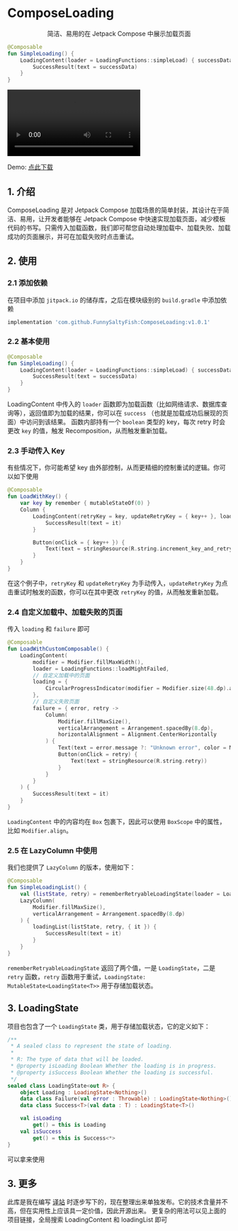 # ComposeLoading
<center>简洁、易用的在 Jetpack Compose 中展示加载页面</center>

```kotlin
@Composable
fun SimpleLoading() {
    LoadingContent(loader = LoadingFunctions::simpleLoad) { successData ->
        SuccessResult(text = successData)
    }
}
```

![Demo](./demo_cn.mp4)

Demo: [点此下载](./demo-debug.apk)

## 1. 介绍
ComposeLoading 是对 Jetpack Compose 加载场景的简单封装，其设计在于简洁、易用，让开发者能够在 Jetpack Compose 中快速实现加载页面，减少模板代码的书写。只需传入加载函数，我们即可帮您自动处理加载中、加载失败、加载成功的页面展示，并可在加载失败时点击重试。

## 2. 使用
### 2.1 添加依赖
在项目中添加 `jitpack.io` 的储存库，之后在模块级别的 `build.gradle` 中添加依赖
```groovy
implementation 'com.github.FunnySaltyFish:ComposeLoading:v1.0.1'
```

### 2.2 基本使用
```kotlin
@Composable
fun SimpleLoading() {
    LoadingContent(loader = LoadingFunctions::simpleLoad) { successData -> 
        SuccessResult(text = successData)
    }
}
```

LoadingContent 中传入的 `loader` 函数即为加载函数（比如网络请求、数据库查询等），返回值即为加载的结果，你可以在 `success` （也就是加载成功后展现的页面）中访问到该结果。
函数内部持有一个 `boolean` 类型的 key，每次 retry 时会更改 `key` 的值，触发 Recomposition，从而触发重新加载。

### 2.3 手动传入 Key
有些情况下，你可能希望 key 由外部控制，从而更精细的控制重试的逻辑。你可以如下使用
```kotlin
@Composable
fun LoadWithKey() {
    var key by remember { mutableStateOf(0) }
    Column {
        LoadingContent(retryKey = key, updateRetryKey = { key++ }, loader = { LoadingFunctions.loadWithKey(key) }) {
            SuccessResult(text = it)
        }

        Button(onClick = { key++ }) {
            Text(text = stringResource(R.string.increment_key_and_retry))
        }
    }
}
```
在这个例子中，`retryKey` 和 `updateRetryKey` 为手动传入，`updateRetryKey` 为点击重试时触发的函数，你可以在其中更改 `retryKey` 的值，从而触发重新加载。

### 2.4 自定义加载中、加载失败的页面
传入 `loading` 和 `failure` 即可
```kotlin
@Composable
fun LoadWithCustomComposable() {
    LoadingContent(
        modifier = Modifier.fillMaxWidth(),
        loader = LoadingFunctions::loadMightFailed,
        // 自定义加载中的页面
        loading = {
            CircularProgressIndicator(modifier = Modifier.size(48.dp).align(Alignment.TopCenter))
        },
        // 自定义失败页面
        failure = { error, retry ->
            Column(
                Modifier.fillMaxSize(),
                verticalArrangement = Arrangement.spacedBy(8.dp),
                horizontalAlignment = Alignment.CenterHorizontally
            ) {
                Text(text = error.message ?: "Unknown error", color = MaterialTheme.colorScheme.error)
                Button(onClick = retry) {
                    Text(text = stringResource(R.string.retry))
                }
            }
        }
    ) {
        SuccessResult(text = it)
    }
}
```

`LoadingContent` 中的内容均在 `Box` 包裹下，因此可以使用 `BoxScope` 中的属性，比如 `Modifier.align`。

### 2.5 在 LazyColumn 中使用
我们也提供了 `LazyColumn` 的版本，使用如下：
```kotlin
@Composable
fun SimpleLoadingList() {
    val (listState, retry) = rememberRetryableLoadingState(loader = LoadingFunctions::loadList)
    LazyColumn(
        Modifier.fillMaxSize(),
        verticalArrangement = Arrangement.spacedBy(8.dp)
    ) {
        loadingList(listState, retry, { it }) {
            SuccessResult(text = it)
        }
    }
}
```
`rememberRetryableLoadingState` 返回了两个值，一是 `LoadingState`，二是 `retry` 函数，`retry` 函数用于重试，`LoadingState: MutableState<LoadingState<T>>` 用于存储加载状态。

## 3. LoadingState
项目也包含了一个 `LoadingState` 类，用于存储加载状态，它的定义如下：
```kotlin
/**
 * A sealed class to represent the state of loading.
 *
 * R: The type of data that will be loaded.
 * @property isLoading Boolean Whether the loading is in progress.
 * @property isSuccess Boolean Whether the loading is successful.
 */
sealed class LoadingState<out R> {
    object Loading : LoadingState<Nothing>()
    data class Failure(val error : Throwable) : LoadingState<Nothing>()
    data class Success<T>(val data : T) : LoadingState<T>()

    val isLoading
        get() = this is Loading
    val isSuccess
        get() = this is Success<*>
}
```
可以拿来使用


## 3. 更多
此库是我在编写 [译站](https://github.com/FunnySaltyFish/FunnyTranslation) 时逐步写下的，现在整理出来单独发布。它的技术含量并不高，但在实用性上应该具一定价值，因此开源出来。
更复杂的用法可以见上面的项目链接，全局搜索 LoadingContent 和 loadingList 即可